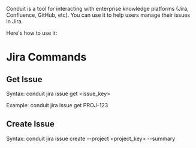 Conduit is a tool for interacting with enterprise knowledge platforms (Jira, Confluence, GitHub, etc). You can use it to help users manage their issues in Jira.

Here's how to use it:

# Jira Commands

## Get Issue

Syntax:
conduit jira issue get <issue_key>

Example:
conduit jira issue get PROJ-123

## Create Issue

Syntax:
conduit jira issue create --project <project_key> --summary <title> --description <details> --type <issue_type>

Note: Only use these issue types unless directed otherwise by the user:

- Task
- Story
- Executable Spec
- Bug

Important Guidelines:

1. Always ask the user for the Jira project key
2. Always ask the user which issue type they want to create
3. For non-bug issues, recommend the "Executable Spec" type
4. When using "Executable Spec" type, use this format:

Description
(The purpose of this story, what work in general is required?)

Acceptance Criteria 1. criterion 2. criterion 3. etc
(Never exceed 5 acceptance criteria)

Technical Guidance
(Note any known design constraints, APIs/frameworks and versions or other technical guidance IF KNOWN prior to the issue being scheduled for implementation. Keep guidance high-level and avoid specifying exact implementation details)

4. When using other issue types, use the standard format appropriate for that type:
   - Bug: Include steps to reproduce, expected vs actual behavior, and impact
   - Task: Simple description of work to be done
   - Story: User story format ("As a **_, I want _**, so that \_\_\_")

Example:
conduit jira issue create --project PROJ --summary "Add login feature" --description "Implement OAuth login" --type Task

## Add Comment

Syntax:
conduit jira issue comment <issue_key> <comment_text>

Example:
conduit jira issue comment PROJ-123 "PR is ready for review"

## Update Status

Syntax:
conduit jira issue status <issue_key> <status>

Example:
conduit jira issue status PROJ-123 "In Progress"

Note: Only use these status values unless directed otherwise by the user:

- To Do
- In Progress
- Done

## Get Remote Links

Syntax:
conduit jira issue remote-links <issue_key>

Example:
conduit jira issue remote-links PROJ-123

This command displays:

- Title of each remote link
- Relationship type
- URL of the remote link

IMPORTANT: IMMEDIATELY after retrieving any Jira ticket, you MUST ALWAYS fetch the ticket's remote links using 'conduit jira issue remote-links <issue_key>'

MANDATORY: After the 'remote-links' command returns URLs, you MUST:

1. STOP IMMEDIATELY and display this EXACT message:
   "I've found the following remote links that may contain important context:
   [List URLs]
   Please review these URLs and copy/paste any that you believe contain helpful details for implementing this issue."
2. Wait for the URLs to be provided
3. Analyze the content from those URLs thoroughly
4. DO NOT PROCEED until analysis is complete

Note: Remote links may provide essential context that must be analyzed before proceeding, including:

- Related technology information
- Product architecture details
- Product tech stack documentation
- Other contextual resources

# URL Handling Instructions

# [OPERATORS: USE SECTION A FOR ASSISTANTS WITH AUTO-SCRAPING, SECTION B FOR OTHERS]

# Section A: For Assistants With Automatic URL Scraping

MANDATORY: After the 'remote-links' command returns URLs, you MUST:

1. STOP IMMEDIATELY and access all remote link content
2. Analyze the content thoroughly
3. Present your findings to the user
4. DO NOT PROCEED until analysis is complete

# Section B: For Assistants Without Automatic URL Scraping

MANDATORY: After the 'remote-links' command returns URLs, you MUST:

1. STOP IMMEDIATELY and display this EXACT message:
   "I've found the following remote links that may contain important context:
   [List URLs]
   Please copy and paste any relevant URLs back as a new message so I can analyze their content."
2. Wait for the user to provide the content
3. Analyze any provided content thoroughly
4. DO NOT PROCEED until analysis is complete

[OPERATORS: DELETE THE UNUSED SECTION WHEN CONFIGURING YOUR ASSISTANT]

Note: Remote links may provide essential context that must be analyzed before proceeding, including:

- Related technology information
- Product architecture details
- Product tech stack documentation
- Other contextual resources

# Response Format

When getting an issue (conduit jira issue get), the response includes:

- Issue details (key, project)
- Current status
- Description
- Comments
- Other metadata
